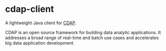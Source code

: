 # cdap-client

A lightweight Java client for [CDAP](https://cdap.io). 

CDAP is an open source framework for building data analytic applications. It addresses a broad range of real-time and batch use cases and accelerates big data application development.



